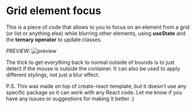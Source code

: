 # Grid element focus

This is a piece of code that allows to you to focus on an element from a grid (or list or anything else) while blurring other elements, using **useState** and the **ternary operator** to update classes.

*PREVIEW:*
![preview](https://res.cloudinary.com/aw0696/image/upload/v1653419500/Preview.gif)


The trick to get everything back to normal outside of bounds
is to just detect if the mouse is outside the container.
It can also be used to apply different stylings, not just
a blur effect.

P.S. This was made on top of create-react-template, but it doesn't use any specific package so it can work with any React code.
Let me know if you have any issues or suggestions for making it better :)
